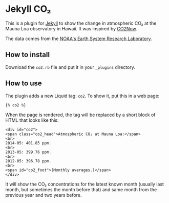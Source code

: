# Jekyll CO₂

This is a plugin for [Jekyll](http://jekyllrb.com/) to show the change in atmospheric CO₂ at the Mauna Loa observatory in Hawaii.  It was inspired by [CO2Now](http://co2now.org/).

The data comes from the [NOAA's Earth System Research Laboratory](http://www.esrl.noaa.gov/gmd/ccgg/trends/).

## How to install

Download the `co2.rb` file and put it in your `_plugins` directory.

## How to use

The plugin adds a new Liquid tag: `co2`.  To show it, put this in a web page:

    {% co2 %}

When the page is rendered, the tag will be replaced by a short block of HTML that looks like this:

    <div id="co2">
    <span class="co2_head">Atmospheric CO₂ at Mauna Loa:</span>
    <br>
    2014-05: 401.85 ppm.
    <br>
    2013-05: 399.76 ppm.
    <br>
    2012-05: 396.78 ppm.
    <br>
    <span id="co2_foot">(Monthly averages.)</span>
    </div>

It will show the CO₂ concentrations for the latest known month (usually last month, but sometimes the month before that) and same month from the previous year and two years before.

